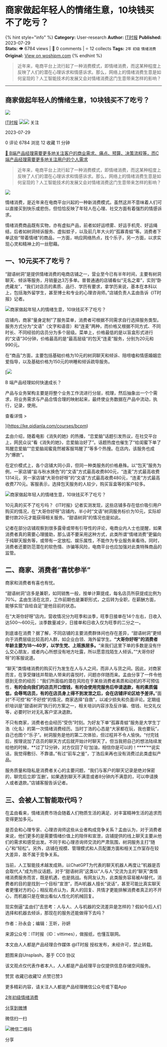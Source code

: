 # 商家做起年轻人的情绪生意，10块钱买不了吃亏？
{% hint style="info" %}
**Category:** User-research
**Author:** [IT时报](https://www.woshipm.com/u/1333820)
**Published:** 2023-07-29  
**Stats:** 👁️ 6784 views | 💬 0 comments | ⭐ 12 collects
**Tags:** `2年` `初级` `情绪消费`
**Original:** [View on woshipm.com](https://www.woshipm.com/user-research/5875709.html)
{% endhint %}
> 近年来，电商平台上流行起了一种消费模式，即情绪消费，而这某种程度上反映了人们的潜在心理诉求和情感诉求。那么，网络上的情绪消费生意是如何呈现的？人工智能技术的发展又会对情绪消费这门生意带来怎样的影响？

---

## 商家做起年轻人的情绪生意，10块钱买不了吃亏？

[![](https://image.woshipm.com/wp-files/2021/10/3QOvArA3PoOR0ZPmONce.jpg!/both/72x72)](https://www.woshipm.com/u/1333820)

[IT时报](https://www.woshipm.com/u/1333820) ![](https://static.woshipm.com/tag/1122_1@2x.png)![](https://static.woshipm.com/tag/2105_1@2x.png) 关注

2023-07-29

0 评论 6784 浏览 12 收藏 11 分钟

[🔗 B端产品经理需要更多地关注客户的商业需求、痛点、预算、决策流程等，而C端产品经理需要更多地关注用户的个人需求](https://ke.qidianla.com/courses/bcpm)

> 近年来，电商平台上流行起了一种消费模式，即情绪消费，而这某种程度上反映了人们的潜在心理诉求和情感诉求。那么，网络上的情绪消费生意是如何呈现的？人工智能技术的发展又会对情绪消费这门生意带来怎样的影响？

![](https://image.woshipm.com/2023/04/13/71655060-d9eb-11ed-a8b0-00163e0b5ff3.jpg)

情绪消费，是近年来在电商平台兴起的一种新消费模式。虽然这并不意味着人们可以直接买到快乐或悲伤，但恰恰反映了年轻人在心理、社交方面有着强烈的情感诉求。

情绪消费商品既有实物，亦有虚拟产品，前者如好运喷雾、好运手机壳、好运绳结，后者如树洞倾诉服务、虚拟蚊子，以及前几年大火的“孤寡青蛙”等。消费者下单这些“带着情绪”的商品，一方面，响应网络热点，找个乐子，另一方面，以求实现心灵和精神上的一丝慰藉。

## 一、10元买不了吃亏？

“甜语树洞”是提供情绪消费的电商店铺之一，营业至今已有半年时间，主要有树洞聊天、倾诉等服务，月销量达3万多单。普普通通的店铺看似“无名之辈”，实则“卧虎藏龙”，“我们对店员的素质、品行、学历有要求，拿学历来说，基本在本科以上，包括海外留学生，甚至博士和专业的心理咨询师。”店铺负责人孟由告诉《IT时报》记者。

![商家做起年轻人的情绪生意，10块钱买不了吃亏？](https://image.woshipm.com/wp-files/2023/07/apVKMXbyeNkJXBVE2NFy.jpeg)

店铺内，商家“量身定制”了服务菜单，消费者可根据不同需求自行选择服务类型。服务方式分为“文语”（文字和语音）和“连麦”两种，而价格又根据不同方式、不同时长、不同经验的店员分为多个层级。菜单上，价格最低的是以盲盒形式进行的“文语”30分钟，价格最高的是“最高层级”的包天“连麦”服务，分别为20元和990元。

在“商品”方面，主要包括基础价格为10元的树洞聊天和倾诉、陪唠嗑和情感婚姻恋爱指导，以及基础价格为150元的哄睡和倾诉疏导服务。

[![](https://image.woshipm.com/2023/08/02/a53a469e-30e3-11ee-88e7-00163e0b5ff3.png)

B 端产品经理如何快速成长？

产品与业务架构主要是将整个业务工作流进行分层，梳理，然后抽象出一个个需求，将业务需求与产品合情合理的映射起来，最终使业务数据在产品中流动，执行，记录，使用。

查看详情 >

](https://ke.qidianla.com/courses/bcpm)

孟由介绍，随着电影《消失的她》的热播，“恋爱脑”话题引发热议，在社交平台上，网民众议“看《消失的她》，恋爱脑治好了”。话题热度也催生了“给闺蜜下单了骂醒恋爱脑”“恋爱脑闺蜜竟然被客服骂醒了”等多个热搜。在店内，该服务也成为“爆款”。

在定价模式上，各个店铺大同小异，但同一种类服务的价格悬殊。以“包天”服务为例，一家店铺“妄与秋水换色”的“文语”方式最高收费800元，“连麦”方式最高收费1314元，另一家店铺“大哥你好呀”的“文语”方式最高收费480元，“连麦”方式最高收费770元。客服表示，选择包天服务的人较少，购买盲盒等的客户较多。

![商家做起年轻人的情绪生意，10块钱买不了吃亏？](https://image.woshipm.com/wp-files/2023/07/BmEBsuJ6T0i9Pq5veKVZ.jpeg)

10元真的买不了吃亏吗？《IT时报》记者实测发现，这些店铺多存在低价吸引用户购买的情况，在“大哥你好呀”店铺内，半小时“文语”树洞服务标价为10元，实际却要付款20元才能获得相关服务。“甜语树洞”的情况也是如此。

记者在部分店铺观察到很多露骨或带有引导性的评论，电商业内人士也提醒，如果消费者真的需要心理援助，那么请不要采用这种方式，此类所谓“情绪消费”更偏向于纯聊天服务等，或带有一定放松、娱乐属性，不能作为专业服务来看待。同时，消费者还要防范潜在的软色情、诈骗等风险，电商平台也应加强对此类特殊商品的监管。

## 二、商家、消费者“喜忧参半”

商家和消费者有喜也有忧。

“甜语树洞”店多是兼职，如同销售一般，按单计算提成，每名店员所获提成比例为70%。孟由生活在北京，工作前期也是兼职形式，之后转为全职，在薪酬方面，能够实现“自给自足”是他目前的状态。

在“大哥你好呀”店内，营收情况分为旺季和淡季，旺季日接单在14个左右，日收入达500～600元，淡季数量减少，日接单和日收入仅为旺季的二分之一。

到底谁在消费？据了解，不同店铺的主要消费群体间也存在差异，“甜语树洞”更倾向于消费层级比较高的人群，如企业白领、海外留学生。**“大哥你好呀”的消费者年龄主要为18～40岁，以学生党、上班族居多。**“来我们这里下单的多数是没有什么交心朋友，或者内心所想没有地方吐露，所以愿意找陌生人倾诉。”“大哥你好呀”的客服说道。

“聊天”类情绪消费的购买行为发生在人与人之间，而非人与货之间。因此，对商家而言，在享受赚钱并帮助人带来的喜悦时，问题亦伴随而来。孟由分享了一件令他感到无奈的经历：“我们所面临的潜在风险在于某些消费者素质和动机的不可预估性，**有的会向我们的店员开口借钱，有的会使用完服务后申请退款，有的素质偏低，会辱骂店员，有的在店员身上得不到发泄之后，会在店铺评论区给予差评。**”面对“不可控”和“不好控”的情况，商家选择“自救”，以减少损失和负面评论。定期组织培训是“甜语树洞”执行的方案之一，相关培训内容涉及反诈骗、借钱、社交礼仪等，必要时针对无礼客户坚决退款。

不只有商家，消费者也会经历“受伤”时刻。为好友下单“孤寡青蛙”服务是大学生丁浩（化名）的第一次情绪消费经历。当时丁浩的心态是“大家都在玩，我也要玩”，自己也图个“乐子”。树洞服务是他的第二次体验，但过程并不令人愉快。“付完钱后，按理说加了店员的聊天方式后就开始计时聊天了。但当我把自己的想法陆续发给他的时候，**过了12分钟，对方仅回了句‘加油，相信你是可以的！****’**说实话，我觉得敷衍、不靠谱。”有过“前车之鉴”，丁浩后来再也没有消费过此类虚拟产品。

服务质量和隐私是消费者关心的主要问题，“我们与客户的聊天记录是绝对保密的，聊完后立即‘互删’。如果遇到聊天不满意或者8分钟内不满意的，可以申请换人或者退款。”店铺客服告诉记者。

## 三、会被人工智能取代吗？

在孟由看来，情绪消费市场会随着人们物质生活的满足、对丰富精神生活的追求而变得更加多元。

是否会和心理专家、心理咨询师这些从业者构成竞争关系？孟由认为，对于消费者来说，他们更多的是需要情绪价值上的陪伴和宣泄，店铺提供的线上聊天主要从他们的需求和感受出发。不同于和心理咨询师交流的严肃氛围，树洞服务主打“随心”和“轻松”。另外，店铺在规模、管理模式和人员配置方面和相关工作室存在较大差异，故不属于竞争关系。

当前，人工智能技术越发成熟，以ChatGPT为代表的聊天机器人再度让“机器是否会取代人”成为热议话题。对于“甜语树洞”这类以“人与人”交流为主的“聊天”类情绪消费服务而言，既是机遇，也是挑战。有网友认为，此类服务容易被AI替代，消费者的目的是找到一个目标“宣泄”，而AI机器人擅长“说话”，甚至可能比真实聊天者更懂对方的心；相反观点认为，真人的回复、共情才更能排解消费者真正的不开心，而机器只是在做出看似人性化的机械回复。

现实倒逼“孟由们”去思考：人与人、人与机器的交流差异是怎样的？假如今后人们选择和机器去倾诉，那现在的服务还能做得下去吗？

作者：孙永会；编辑：王昕，孙妍

来源公众号：IT时报（ID：vittimes），做报纸，也懂互联网。

本文由人人都是产品经理合作媒体 @IT时报 授权发布，未经许可，禁止转载。

题图来自Unsplash，基于 CC0 协议

该文观点仅代表作者本人，人人都是产品经理平台仅提供信息存储空间服务。

赞赏 收藏已收藏12 点赞已赞3

更多精彩内容，请关注人人都是产品经理微信公众号或下载App

[2年](https://www.woshipm.com/tag/2%e5%b9%b4)[初级](https://www.woshipm.com/tag/%e5%88%9d%e7%ba%a7)[情绪消费](https://www.woshipm.com/tag/%e6%83%85%e7%bb%aa%e6%b6%88%e8%b4%b9)

[分享到微博](https://service.weibo.com/share/share.php?appkey=2775287854&title=商家做起年轻人的情绪生意，10块钱买不了吃亏？&url=https://www.woshipm.com/user-research/5875709.html&pic=https://image.woshipm.com/2023/04/13/71655060-d9eb-11ed-a8b0-00163e0b5ff3.jpg)

微信扫一扫

![微信二维码](https://api.pwmqr.com/qrcode/create/?url=https://www.woshipm.com/user-research/5875709.html)

分享